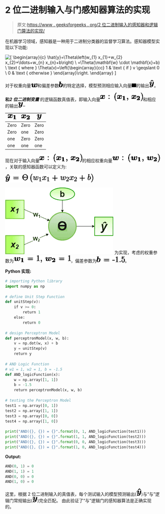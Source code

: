 # 2 位二进制输入与门感知器算法的实现

> 原文:[https://www . geeksforgeeks . org/2 位二进制输入的感知器和逻辑门算法的实现/](https://www.geeksforgeeks.org/implementation-of-perceptron-algorithm-for-and-logic-gate-with-2-bit-binary-input/)

在机器学习领域，感知器是一种用于二进制分类器的监督学习算法。感知器模型实现以下功能:

![\[ \begin{array}{c} \hat{y}=\Theta\left(w_{1} x_{1}+w_{2} x_{2}+\ldots+w_{n} x_{n}+b\right) \\ =\Theta(\mathbf{w} \cdot \mathbf{x}+b) \\ \text { where } \Theta(v)=\left\{\begin{array}{cc} 1 & \text { if } v \geqslant 0 \\ 0 & \text { otherwise } \end{array}\right. \end{array} \]](img/7a525c5fa0f2cf3118ef7158b4d5b176.png "Rendered by QuickLaTeX.com")

对于权重向量![$\boldsymbol{w}$](img/b85c5d684ed173b293bb6e1c77dbb63c.png "Rendered by QuickLaTeX.com")和偏差参数![$\boldsymbol{b}$](img/c7ccd739aed60032fc89fa01d6512f60.png "Rendered by QuickLaTeX.com")的特定选择，模型预测相应输入向量![$\boldsymbol{x}$](img/8a021e6b8f75d1f8dd7535d27ea03254.png "Rendered by QuickLaTeX.com")的输出![$\boldsymbol{\hat{y}}$](img/a6e8955385eea2eb103e7a07d209a00c.png "Rendered by QuickLaTeX.com")。

**和*****2 位二进制变量*** 的逻辑函数真值表，即输入向量![$\boldsymbol{x} : (\boldsymbol{x_{1}}, \boldsymbol{x_{2}})$](img/78d53309f09fecf584615fd711306497.png "Rendered by QuickLaTeX.com")和相应的输出![$\boldsymbol{y}$](img/2a77d93c3050965e762fdc689edaab6e.png "Rendered by QuickLaTeX.com")–

| ![$\boldsymbol{x_{1}}$](img/4a0a3c212c46d96f633f15b9a7b33864.png "Rendered by QuickLaTeX.com") | ![$\boldsymbol{x_{2}}$](img/68ff94b5056f37ca7234d1bff5e655bf.png "Rendered by QuickLaTeX.com") | ![$\boldsymbol{y}$](img/2a77d93c3050965e762fdc689edaab6e.png "Rendered by QuickLaTeX.com") |
| --- | --- | --- |
| Zero | Zero | Zero |
| Zero | one | Zero |
| one | Zero | Zero |
| one | one | one |

现在对于输入向量![$\boldsymbol{x} : (\boldsymbol{x_{1}}, \boldsymbol{x_{2}})$](img/78d53309f09fecf584615fd711306497.png "Rendered by QuickLaTeX.com")的相应权重向量![$\boldsymbol{w} : (\boldsymbol{w_{1}}, \boldsymbol{w_{2}})$](img/094e9945bcbef60421988602f7f77a3c.png "Rendered by QuickLaTeX.com")，关联的感知器函数可以定义为:

![\[$\boldsymbol{\hat{y}} = \Theta\left(w_{1} x_{1}+w_{2} x_{2}+b\right)$\]](img/f067d788d627f83e4bce96cbd2064083.png "Rendered by QuickLaTeX.com")

![](img/ec017a37c6fea7f70a01bbd5b796101f.png)
为实现，考虑的权重参数为![$\boldsymbol{w_{1}} = 1, \boldsymbol{w_{2}} = 1$](img/4f0b835d5bdfee2fa936f4ad528af080.png "Rendered by QuickLaTeX.com")，偏差参数为![$\boldsymbol{b} = -1.5$](img/3c4de534a4b3c87e933effa747948cf5.png "Rendered by QuickLaTeX.com")。

**Python 实现:**

```py
# importing Python library
import numpy as np

# define Unit Step Function
def unitStep(v):
    if v >= 0:
        return 1
    else:
        return 0

# design Perceptron Model
def perceptronModel(x, w, b):
    v = np.dot(w, x) + b
    y = unitStep(v)
    return y

# AND Logic Function
# w1 = 1, w2 = 1, b = -1.5
def AND_logicFunction(x):
    w = np.array([1, 1])
    b = -1.5
    return perceptronModel(x, w, b)

# testing the Perceptron Model
test1 = np.array([0, 1])
test2 = np.array([1, 1])
test3 = np.array([0, 0])
test4 = np.array([1, 0])

print("AND({}, {}) = {}".format(0, 1, AND_logicFunction(test1)))
print("AND({}, {}) = {}".format(1, 1, AND_logicFunction(test2)))
print("AND({}, {}) = {}".format(0, 0, AND_logicFunction(test3)))
print("AND({}, {}) = {}".format(1, 0, AND_logicFunction(test4)))
```

**Output:**

```py
AND(0, 1) = 0
AND(1, 1) = 1
AND(0, 0) = 0
AND(1, 0) = 0

```

这里，根据 2 位二进制输入的真值表，每个测试输入的模型预测输出(![$\boldsymbol{\hat{y}}$](img/a6e8955385eea2eb103e7a07d209a00c.png "Rendered by QuickLaTeX.com"))与“与”逻辑门常规输出(![$\boldsymbol{y}$](img/2a77d93c3050965e762fdc689edaab6e.png "Rendered by QuickLaTeX.com"))完全匹配。
由此验证了“与”逻辑门的感知器算法是正确实现的。